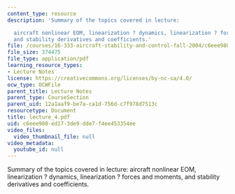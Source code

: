 ```yaml
---
content_type: resource
description: 'Summary of the topics covered in lecture:

  aircraft nonlinear EOM, linearization ? dynamics, linearization ? forces and moments,
  and stability derivatives and coefficients.'
file: /courses/16-333-aircraft-stability-and-control-fall-2004/c6eee980ed173de9dde7f4ee453354ee_lecture_4.pdf
file_size: 374475
file_type: application/pdf
learning_resource_types:
- Lecture Notes
license: https://creativecommons.org/licenses/by-nc-sa/4.0/
ocw_type: OCWFile
parent_title: Lecture Notes
parent_type: CourseSection
parent_uid: 12a1aaf9-be7a-ca1d-756d-c7f978d7513c
resourcetype: Document
title: lecture_4.pdf
uid: c6eee980-ed17-3de9-dde7-f4ee453354ee
video_files:
  video_thumbnail_file: null
video_metadata:
  youtube_id: null
---
```

Summary of the topics covered in lecture:
aircraft nonlinear EOM, linearization ? dynamics, linearization ? forces and moments, and stability derivatives and coefficients.